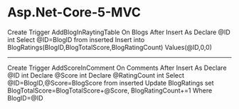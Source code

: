 # Asp.Net-Core-5-MVC

Create Trigger AddBlogInRaytingTable
On Blogs
After Insert
As
Declare @ID int
Select @ID=BlogID from inserted
Insert into BlogRatings(BlogID,BlogTotalScore,BlogRatingCount)
Values(@ID,0,0)


--------------------------------------------------------------------


Create Trigger AddScoreInComment
On Comments
After Insert
As
Declare @ID int
Declare @Score int
Declare @RatingCount int
Select @ID=BlogID,@Score=BlogScore from inserted
Update BlogRatings set BlogTotalScore=BlogTotalScore+@Score, BlogRatingCount+=1
Where BlogID=@ID
